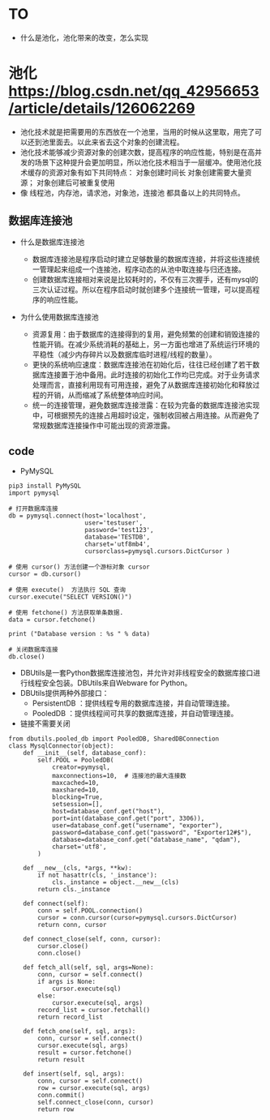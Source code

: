 # TO
- 什么是池化，池化带来的改变，怎么实现
# 池化 https://blog.csdn.net/qq_42956653/article/details/126062269
- 池化技术就是把需要用的东西放在一个池里，当用的时候从这里取，用完了可以还到池里面去。以此来省去这个对象的创建流程。
- 池化技术能够减少资源对象的创建次数，提高程序的响应性能，特别是在高并发的场景下这种提升会更加明显，所以池化技术相当于一层缓冲。使用池化技术缓存的资源对象有如下共同特点：
    对象创建时间长
    对象创建需要大量资源；
    对象创建后可被重复使用
- 像 线程池，内存池，请求池，对象池，连接池 都具备以上的共同特点。
## 数据库连接池
- 什么是数据库连接池
    - 数据库连接池是程序启动时建立足够数量的数据库连接，并将这些连接统一管理起来组成一个连接池，程序动态的从池中取连接与归还连接。
    - 创建数据库连接相对来说是比较耗时的，不仅有三次握手，还有mysql的三次认证过程。所以在程序启动时就创建多个连接统一管理，可以提高程序的响应性能。

- 为什么使用数据库连接池
    - 资源复用：由于数据库的连接得到的复用，避免频繁的创建和销毁连接的性能开销。在减少系统消耗的基础上，另一方面也增进了系统运行环境的平稳性（减少内存碎片以及数据库临时进程/线程的数量）。
    - 更快的系统响应速度：数据库连接池在初始化后，往往已经创建了若干数据库连接置于池中备用。此时连接的初始化工作均已完成。对于业务请求处理而言，直接利用现有可用连接，避免了从数据库连接初始化和释放过程的开销，从而缩减了系统整体响应时间。
    - 统一的连接管理，避免数据库连接泄露：在较为完备的数据库连接池实现中，可根据预先的连接占用超时设定，强制收回被占用连接。从而避免了常规数据库连接操作中可能出现的资源泄露。
## code
- PyMySQL
```
pip3 install PyMySQL
import pymysql
 
# 打开数据库连接
db = pymysql.connect(host='localhost',
                     user='testuser',
                     password='test123',
                     database='TESTDB',
                     charset='utf8mb4',
                     cursorclass=pymysql.cursors.DictCursor )
 
# 使用 cursor() 方法创建一个游标对象 cursor
cursor = db.cursor()
 
# 使用 execute()  方法执行 SQL 查询 
cursor.execute("SELECT VERSION()")
 
# 使用 fetchone() 方法获取单条数据.
data = cursor.fetchone()
 
print ("Database version : %s " % data)
 
# 关闭数据库连接
db.close()
```
- DBUtils是一套Python数据库连接池包，并允许对非线程安全的数据库接口进行线程安全包装。DBUtils来自Webware for Python。
- DBUtils提供两种外部接口：
    - PersistentDB ：提供线程专用的数据库连接，并自动管理连接。
    - PooledDB ：提供线程间可共享的数据库连接，并自动管理连接。
- 链接不需要关闭



```
from dbutils.pooled_db import PooledDB, SharedDBConnection
class MysqlConnector(object):
    def __init__(self, database_conf):
        self.POOL = PooledDB(
            creator=pymysql,
            maxconnections=10,  # 连接池的最大连接数
            maxcached=10,
            maxshared=10,
            blocking=True,
            setsession=[],
            host=database_conf.get("host"),
            port=int(database_conf.get("port", 3306)),
            user=database_conf.get("username", "exporter"),
            password=database_conf.get("password", "Exporter12#$"),
            database=database_conf.get("database_name", "qdam"),
            charset='utf8',
        )

    def __new__(cls, *args, **kw):
        if not hasattr(cls, '_instance'):
            cls._instance = object.__new__(cls)
        return cls._instance

    def connect(self):
        conn = self.POOL.connection()
        cursor = conn.cursor(cursor=pymysql.cursors.DictCursor)
        return conn, cursor

    def connect_close(self, conn, cursor):
        cursor.close()
        conn.close()

    def fetch_all(self, sql, args=None):
        conn, cursor = self.connect()
        if args is None:
            cursor.execute(sql)
        else:
            cursor.execute(sql, args)
        record_list = cursor.fetchall()
        return record_list

    def fetch_one(self, sql, args):
        conn, cursor = self.connect()
        cursor.execute(sql, args)
        result = cursor.fetchone()
        return result

    def insert(self, sql, args):
        conn, cursor = self.connect()
        row = cursor.execute(sql, args)
        conn.commit()
        self.connect_close(conn, cursor)
        return row
```
